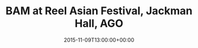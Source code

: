 ---
templateKey: event
guid: 08991900-6eab-11ea-99c5-002590d1d1b0
date: 2015-11-09T13:00:00+00:00
eventTime: '1pm'
title: BAM at Reel Asian Festival, Jackman Hall, AGO
artist: BAM at Reel Asian Festival
city: Toronto
venue: Jackman Hall, AGO
group: PPF House
---